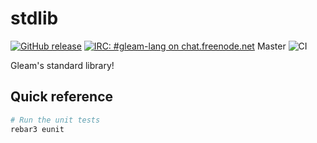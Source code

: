 # stdlib

<a href="https://github.com/gleam-lang/stdlib/releases"><img src="https://img.shields.io/github/release/gleam-lang/stdlib" alt="GitHub release"></a>
<a href="https://webchat.freenode.net/#gleam-lang"><img src="https://img.shields.io/badge/freenode%20chat-%23gleam--lang-blue" alt="IRC: #gleam-lang on chat.freenode.net"></a>
Master ![CI](https://github.com/gleam-lang/stdlib/workflows/CI/badge.svg?branch=master)

Gleam's standard library!

## Quick reference

```sh
# Run the unit tests
rebar3 eunit
```
